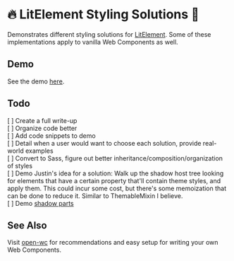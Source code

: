 # 🔥 LitElement Styling Solutions 💄

Demonstrates different styling solutions for [LitElement](https://lit-element.polymer-project.org/). Some of these implementations apply to vanilla Web Components as well.

## Demo

See the demo [here](https://arikimolloy.github.io/lit-element-styling-solutions/).

## Todo

[ ] Create a full write-up  
[ ] Organize code better  
[ ] Add code snippets to demo  
[ ] Detail when a user would want to choose each solution, provide real-world examples  
[ ] Convert to Sass, figure out better inheritance/composition/organization of styles  
[ ] Demo Justin's idea for a solution: Walk up the shadow host tree looking for elements that have a certain property that'll contain theme styles, and apply them. This could incur some cost, but there's some memoization that can be done to reduce it. Similar to ThemableMixin I believe.  
[ ] Demo [shadow parts](https://www.w3.org/TR/css-shadow-parts-1/)

## See Also

Visit [open-wc](https://open-wc.org/) for recommendations and easy setup for writing your own Web Components.

